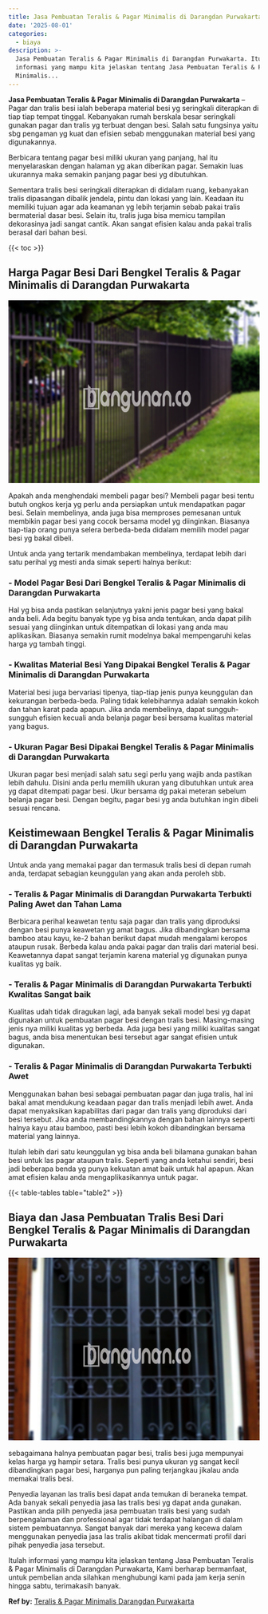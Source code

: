 ```yaml
---
title: Jasa Pembuatan Teralis & Pagar Minimalis di Darangdan Purwakarta
date: '2025-08-01'
categories:
  - biaya
description: >-
  Jasa Pembuatan Teralis & Pagar Minimalis di Darangdan Purwakarta. Itulah
  informasi yang mampu kita jelaskan tentang Jasa Pembuatan Teralis & Pagar
  Minimalis...
---
```


**Jasa Pembuatan Teralis & Pagar Minimalis di Darangdan Purwakarta** – Pagar dan tralis besi ialah beberapa material besi yg seringkali diterapkan di tiap tiap tempat tinggal. Kebanyakan rumah berskala besar seringkali gunakan pagar dan tralis yg terbuat dengan besi. Salah satu fungsinya yaitu sbg pengaman yg kuat dan efisien sebab menggunakan material besi yang digunakannya.

Berbicara tentang pagar besi miliki ukuran yang panjang, hal itu menyelaraskan dengan halaman yg akan diberikan pagar. Semakin luas ukurannya maka semakin panjang pagar besi yg dibutuhkan.

Sementara tralis besi seringkali diterapkan di didalam ruang, kebanyakan tralis dipasangan dibalik jendela, pintu dan lokasi yang lain. Keadaan itu memiliki tujuan agar ada keamanan yg lebih terjamin sebab pakai tralis bermaterial dasar besi. Selain itu, tralis juga bisa memicu tampilan dekorasinya jadi sangat cantik. Akan sangat efisien kalau anda pakai tralis berasal dari bahan besi.

{{< toc >}}

## Harga Pagar Besi Dari Bengkel Teralis & Pagar Minimalis di Darangdan Purwakarta

![Jasa Pembuatan Teralis & Pagar Minimalis di Darangdan Purwakarta](/images/pagar-minimalis-murah-45.png)

Apakah anda menghendaki membeli pagar besi? Membeli pagar besi tentu butuh ongkos kerja yg perlu anda persiapkan untuk mendapatkan pagar besi. Selain membelinya, anda juga bisa memproses pemesanan untuk membikin pagar besi yang cocok bersama model yg diinginkan. Biasanya tiap-tiap orang punya selera berbeda-beda didalam memilih model pagar besi yg bakal dibeli.

Untuk anda yang tertarik mendambakan membelinya, terdapat lebih dari satu perihal yg mesti anda simak seperti halnya berikut:
### \- Model Pagar Besi Dari Bengkel Teralis & Pagar Minimalis di Darangdan Purwakarta

Hal yg bisa anda pastikan selanjutnya yakni jenis pagar besi yang bakal anda beli. Ada begitu banyak type yg bisa anda tentukan, anda dapat pilih sesuai yang diinginkan untuk ditempatkan di lokasi yang anda mau aplikasikan. Biasanya semakin rumit modelnya bakal mempengaruhi kelas harga yg tambah tinggi.

### \- Kwalitas Material Besi Yang Dipakai Bengkel Teralis & Pagar Minimalis di Darangdan Purwakarta

Material besi juga bervariasi tipenya, tiap-tiap jenis punya keunggulan dan kekurangan berbeda-beda. Paling tidak kelebihannya adalah semakin kokoh dan tahan karat pada apapun. Jika anda membelinya, dapat sungguh-sungguh efisien kecuali anda belanja pagar besi bersama kualitas material yang bagus.

### \- Ukuran Pagar Besi Dipakai Bengkel Teralis & Pagar Minimalis di Darangdan Purwakarta

Ukuran pagar besi menjadi salah satu segi perlu yang wajib anda pastikan lebih dahulu. Disini anda perlu memilih ukuran yang dibutuhkan untuk area yg dapat ditempati pagar besi. Ukur bersama dg pakai meteran sebelum belanja pagar besi. Dengan begitu, pagar besi yg anda butuhkan ingin dibeli sesuai rencana.

## Keistimewaan Bengkel Teralis & Pagar Minimalis di Darangdan Purwakarta

Untuk anda yang memakai pagar dan termasuk tralis besi di depan rumah anda, terdapat sebagian keunggulan yang akan anda peroleh sbb.

### \- Teralis & Pagar Minimalis di Darangdan Purwakarta Terbukti Paling Awet dan Tahan Lama

Berbicara perihal keawetan tentu saja pagar dan tralis yang diproduksi dengan besi punya keawetan yg amat bagus. Jika dibandingkan bersama bamboo atau kayu, ke-2 bahan berikut dapat mudah mengalami keropos ataupun rusak. Berbeda kalau anda pakai pagar dan tralis dari material besi. Keawetannya dapat sangat terjamin karena material yg digunakan punya kualitas yg baik.

### \- Teralis & Pagar Minimalis di Darangdan Purwakarta Terbukti Kwalitas Sangat baik

Kualitas udah tidak diragukan lagi, ada banyak sekali model besi yg dapat digunakan untuk pembuatan pagar besi dengan tralis besi. Masing-masing jenis nya miliki kualitas yg berbeda. Ada juga besi yang miliki kualitas sangat bagus, anda bisa menentukan besi tersebut agar sangat efisien untuk digunakan.

### \- Teralis & Pagar Minimalis di Darangdan Purwakarta Terbukti Awet

Menggunakan bahan besi sebagai pembuatan pagar dan juga tralis, hal ini bakal amat mendukung keadaan pagar dan tralis menjadi lebih awet. Anda dapat menyaksikan kapabilitas dari pagar dan tralis yang diproduksi dari besi tersebut. Jika anda membandingkannya dengan bahan lainnya seperti halnya kayu atau bamboo, pasti besi lebih kokoh dibandingkan bersama material yang lainnya.

Itulah lebih dari satu keunggulan yg bisa anda beli bilamana gunakan bahan besi untuk las pagar ataupun tralis. Seperti yang anda ketahui sendiri, besi jadi beberapa benda yg punya kekuatan amat baik untuk hal apapun. Akan amat efisien kalau anda mengaplikasikannya untuk pagar.

{{< table-tables table="table2" >}}

## Biaya dan Jasa Pembuatan Tralis Besi Dari Bengkel Teralis & Pagar Minimalis di Darangdan Purwakarta

![Jasa Pembuatan Teralis & Pagar Minimalis di Darangdan Purwakarta](/images/teralis-minimalis-murah-29.png)

sebagaimana halnya pembuatan pagar besi, tralis besi juga mempunyai kelas harga yg hampir setara. Tralis besi punya ukuran yg sangat kecil dibandingkan pagar besi, harganya pun paling terjangkau jikalau anda memakai tralis besi.

Penyedia layanan las tralis besi dapat anda temukan di beraneka tempat. Ada banyak sekali penyedia jasa las tralis besi yg dapat anda gunakan. Pastikan anda pilih penyedia jasa pembuatan tralis besi yang sudah berpengalaman dan professional agar tidak terdapat halangan di dalam sistem pembuatannya. Sangat banyak dari mereka yang kecewa dalam menggunakan penyedia jasa las tralis akibat tidak mencermati profil dari pihak penyedia jasa tersebut.

Itulah informasi yang mampu kita jelaskan tentang Jasa Pembuatan Teralis & Pagar Minimalis di Darangdan Purwakarta, Kami berharap bermanfaat, untuk pembelian anda silahkan menghubungi kami pada jam kerja senin hingga sabtu, terimakasih banyak.

**Ref by:** [Teralis & Pagar Minimalis Darangdan Purwakarta](https://id.wikipedia.org/wiki/Teralis)
